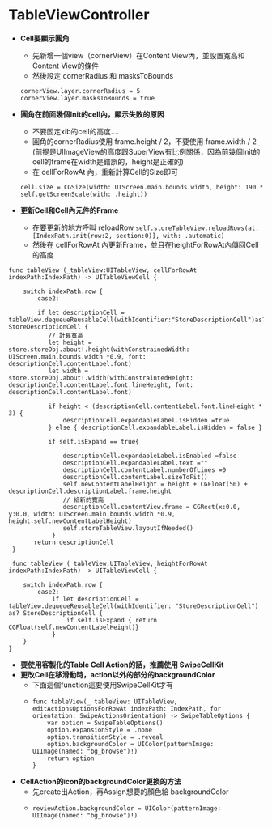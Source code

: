 # TableViewController

* **Cell要顯示圓角**

  * 先新增一個view（cornerView）在Content View內，並設置寬高和Content View的條件
  * 然後設定 cornerRadius 和 masksToBounds

  ```text
  cornerView.layer.cornerRadius = 5
  cornerView.layer.masksToBounds = true
  ```

* **圓角在前面幾個Init的cell內，顯示失敗的原因**

  * 不要固定xib的cell的高度....
  * 圓角的cornerRadius使用 frame.height / 2，不要使用 frame.width / 2 \(前提是UIImageView的高度跟SuperView有比例關係，因為前幾個Init的cell的frame在width是錯誤的，height是正確的\)
  * 在 cellForRowAt 內，重新計算Cell的Size即可

  ```text
  cell.size = CGSize(width: UIScreen.main.bounds.width, height: 190 * self.getScreenScale(with: .height))
  ```

* **更新Cell和Cell內元件的Frame**
  * 在要更新的地方呼叫 reloadRow `self.storeTableView.reloadRows(at: [IndexPath.init(row:2, section:0)], with: .automatic)`
  * 然後在 cellForRowAt 內更新Frame，並且在heightForRowAt內傳回Cell的高度

```text
func tableView (_tableView:UITableView, cellForRowAt indexPath:IndexPath) -> UITableViewCell {

    switch indexPath.row {
        case2:

        if let descriptionCell = tableView.dequeueReusableCell(withIdentifier:"StoreDescriptionCell")as?StoreDescriptionCell {
           // 計算寬高
           let height = store.storeObj.about!.height(withConstrainedWidth: UIScreen.main.bounds.width *0.9, font: descriptionCell.contentLabel.font)
           let width = store.storeObj.about!.width(withConstraintedHeight: descriptionCell.contentLabel.font.lineHeight, font: descriptionCell.contentLabel.font)

           if height < (descriptionCell.contentLabel.font.lineHeight * 3) {
               descriptionCell.expandableLabel.isHidden =true
           } else { descriptionCell.expandableLabel.isHidden = false }

           if self.isExpand == true{

               descriptionCell.expandableLabel.isEnabled =false
               descriptionCell.expandableLabel.text =""
               descriptionCell.contentLabel.numberOfLines =0
               descriptionCell.contentLabel.sizeToFit()
               self.newContentLabelHeight = height + CGFloat(50) + descriptionCell.descriptionLabel.frame.height
               // 給新的寬高
               descriptionCell.contentView.frame = CGRect(x:0.0, y:0.0, width: UIScreen.main.bounds.width *0.9, height:self.newContentLabelHeight)
               self.storeTableView.layoutIfNeeded()
            }
       return descriptionCell
 }

 func tableView (_tableView:UITableView, heightForRowAt indexPath:IndexPath) -> UITableViewCell {

    switch indexPath.row {
        case2:
            if let descriptionCell = tableView.dequeueReusableCell(withIdentifier: "StoreDescriptionCell") as? StoreDescriptionCell {
                if self.isExpand { return CGFloat(self.newContentLabelHeight)}
            }
    }
}
```

* **要使用客製化的Table Cell Action的話，推薦使用 SwipeCellKit**
* **更改Cell在移滑動時，action以外的部分的backgroundColor**
  * 下面這個function這要使用SwipeCellKit才有
  * ```text
    func tableView(_ tableView: UITableView, editActionsOptionsForRowAt indexPath: IndexPath, for orientation: SwipeActionsOrientation) -> SwipeTableOptions {
        var option = SwipeTableOptions()
        option.expansionStyle = .none
        option.transitionStyle = .reveal
        option.backgroundColor = UIColor(patternImage: UIImage(named: "bg_browse")!)
        return option
    }
    ```
* **CellAction的icon的backgroundColor更換的方法**
  * 先create出Action，再Assign想要的顏色給 backgroundColor
  * ```text
    reviewAction.backgroundColor = UIColor(patternImage: UIImage(named: "bg_browse")!)
    ```

